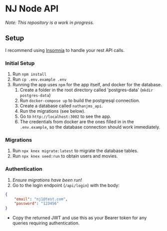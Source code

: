 # NJ Node API

_Note: This repository is a work in progress._

## Setup

I recommend using [Insomnia](https://insomnia.rest/) to handle your rest API calls.

### Initial Setup

1. Run `npm install`
1. Run `cp .env.example .env`
1. Running the app uses `npm` for the app itself, and docker for the database.
    1. Create a folder in the root directory called 'postgres-data' (`mkdir postgres-data`)
    1. Run `docker-compose up` to build the postgresql connection.
    1. Create a database called `nathanjms_api`.
    1. Run the migrations (see below).
    1. Go to `http://localhost:3002` to see the app.
    1. The credentials from docker are the ones filled in in the `.env.example`, so the database connection should work immediately.

### Migrations

1. Run `npx knex migrate:latest` to migrate the database tables.
1. Run `npx knex seed:run` to obtain users and movies.

### Authentication

1. _Ensure migrations have been run!_
1. Go to the login endpoint (`/api/login`) with the body:
```json
{
    "email": "nj1@test.com",
    "password": "123456"
}
```
- Copy the returned JWT and use this as your Bearer token for any queries requiring authentication.
